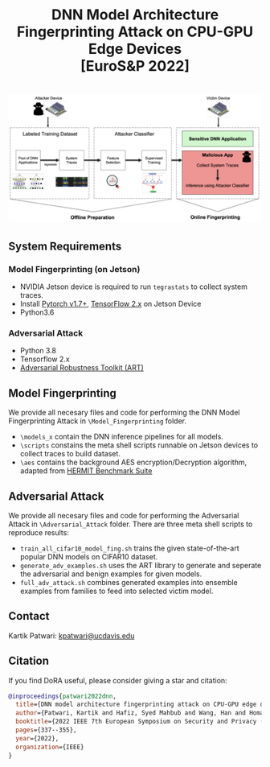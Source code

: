 <h1 align="center">
    <p> DNN Model Architecture Fingerprinting Attack on CPU-GPU Edge Devices <br> [EuroS&P 2022]</p>
</h1>

<h1 align="center"> 
    <img src="imgs/pipeline.png" width="600">
</h1>

## System Requirements

### Model Fingerprinting (on Jetson)
- NVIDIA Jetson device is required to run `tegrastats` to collect system traces.
- Install [Pytorch v1.7+](https://forums.developer.nvidia.com/t/pytorch-for-jetson-version-1-10-now-available/72048), [TensorFlow 2.x](https://docs.nvidia.com/deeplearning/frameworks/install-tf-jetson-platform/index.html) on Jetson Device
- Python3.6

### Adversarial Attack
- Python 3.8
- Tensorflow 2.x
- [Adversarial Robustness Toolkit (ART)](https://github.com/Trusted-AI/adversarial-robustness-toolbox)

## Model Fingerprinting

We provide all necesary files and code for performing the DNN Model Fingerprinting Attack in `\Model_Fingerprinting` folder.

- `\models_x` contain the DNN inference pipelines for all models.
- `\scripts` constains the meta shell scripts runnable on Jetson devices to collect traces to build dataset.
- `\aes` contains the background AES encryption/Decryption algorithm, adapted from [HERMIT Benchmark Suite](https://github.com/ankurlimaye/HERMIT-BenchmarkSuite/tree/master/src)

## Adversarial Attack

We provide all necesary files and code for performing the Adversarial Attack in `\Adversarial_Attack` folder. There are three meta shell scripts to reproduce results:

- `train_all_cifar10_model_fing.sh` trains the given state-of-the-art popular DNN models on CIFAR10 dataset.
- `generate_adv_examples.sh` uses the ART library to generate and seperate the adversarial and benign examples for given models.
- `full_adv_attack.sh` combines generated examples into ensemble examples from families to feed into selected victim model.

## Contact
Kartik Patwari: [kpatwari@ucdavis.edu](kpatwari@ucdavis.edu)

## Citation
If you find DoRA useful, please consider giving a star and citation:
```bibtex
@inproceedings{patwari2022dnn,
  title={DNN model architecture fingerprinting attack on CPU-GPU edge devices},
  author={Patwari, Kartik and Hafiz, Syed Mahbub and Wang, Han and Homayoun, Houman and Shafiq, Zubair and Chuah, Chen-Nee},
  booktitle={2022 IEEE 7th European Symposium on Security and Privacy (EuroS\&P)},
  pages={337--355},
  year={2022},
  organization={IEEE}
}
